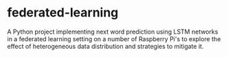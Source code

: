 # federated-learning
A Python project implementing next word prediction using LSTM networks in a federated learning setting on a number of Raspberry Pi's to explore the effect of heterogeneous data distribution and strategies to mitigate it.
